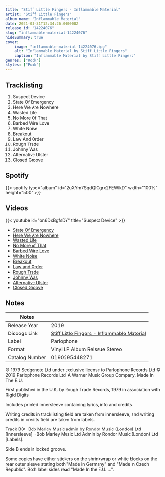 ```yaml
---
title: "Stiff Little Fingers - Inflammable Material"
artist: "Stiff Little Fingers"
album_name: "Inflammable Material"
date: 2021-08-31T12:34:26.000000Z
release_id: "14224076"
slug: "inflammable-material-14224076"
hideSummary: true
cover:
    image: "inflammable-material-14224076.jpg"
    alt: "Inflammable Material by Stiff Little Fingers"
    caption: "Inflammable Material by Stiff Little Fingers"
genres: ["Rock"]
styles: ["Punk"]
---
```


## Tracklisting
1. Suspect Device
2. State Of Emergency
3. Here We Are Nowhere
4. Wasted Life
5. No More Of That
6. Barbed Wire Love
7. White Noise
8. Breakout
9. Law And Order
10. Rough Trade
11. Johnny Was
12. Alternative Ulster
13. Closed Groove


## Spotify
{{< spotify type="album" id="2uXYm7SqdQlOgrx2FEWlkD" width="100%" height="500" >}}



## Videos
{{< youtube id="on6DxBgfsDY" title="Suspect Device" >}}
- [State Of Emergency](https://www.youtube.com/watch?v=-RMKSlByyMg)
- [Here We Are Nowhere](https://www.youtube.com/watch?v=mnw8LfFttp8)
- [Wasted Life](https://www.youtube.com/watch?v=8nx8adlkvFw)
- [No More of That](https://www.youtube.com/watch?v=9tAmudEXHis)
- [Barbed Wire Love](https://www.youtube.com/watch?v=anNJU1ExuJw)
- [White Noise](https://www.youtube.com/watch?v=xrocrwBVyAs)
- [Breakout](https://www.youtube.com/watch?v=HRC9C_2gHZo)
- [Law and Order](https://www.youtube.com/watch?v=LD8Y0F9BZ8A)
- [Rough Trade](https://www.youtube.com/watch?v=WMCjbX6gSEo)
- [Johnny Was](https://www.youtube.com/watch?v=2SCAFiP049o)
- [Alternative Ulster](https://www.youtube.com/watch?v=PlGmYetiCjA)
- [Closed Groove](https://www.youtube.com/watch?v=xFgRXssRmQ4)

## Notes
| Notes          |             |
| ---------------| ----------- |
| Release Year   | 2019 |
| Discogs Link   | [Stiff Little Fingers - Inflammable Material](https://www.discogs.com/release/14224076-Stiff-Little-Fingers-Inflammable-Material) |
| Label          | Parlophone |
| Format         | Vinyl LP Album Reissue Stereo |
| Catalog Number | 0190295448271 |

℗ 1979 Sedgenote Ltd under exclusive license to Parlophone Records Ltd
© 2019 Parlophone Records Ltd, A Warner Music Group Company.
Made In The E.U.

First published in the U.K. by Rough Trade Records, 1979 in association with Rigid Digits

Includes printed innersleeve containing lyrics, info and credits.

Writing credits in tracklisting field are taken from innersleeve, and writing credits in credits field are taken from labels.

Track B3:
-Bob Marley Music admin by Rondor Music (London) Ltd [Innersleeve].
-Bob Marley Music Ltd Admin by Rondor Music (London) Ltd [Labels].

Side B ends in locked groove.

Some copies have either stickers on the shrinkwrap or white blocks on the rear outer sleeve stating both "Made in Germany" and "Made in Czech Republic". Both label sides read "Made In the E.U. ...".
